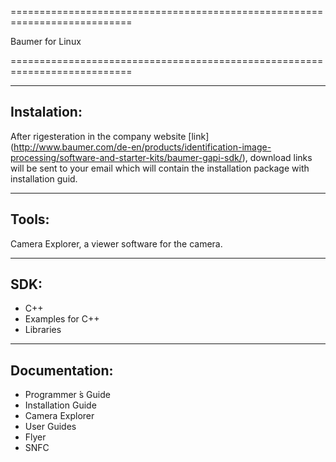 ===========================================================================

  Baumer for Linux 
  
===========================================================================


------------
Instalation:
------------
After rigesteration in the company website [link] (http://www.baumer.com/de-en/products/identification-image-processing/software-and-starter-kits/baumer-gapi-sdk/), download links will be sent to your email which will contain the installation package with installation guid.

------ 
Tools:
------
Camera Explorer, a viewer software for the camera.

----
SDK:
----
-  C++
-  Examples for C++
-  Libraries

--------------
Documentation:
--------------
-  Programmer ́s Guide
-  Installation Guide
-  Camera Explorer
-  User Guides
-  Flyer
-  SNFC


